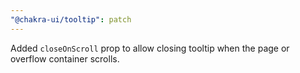 ```yaml
---
"@chakra-ui/tooltip": patch
---
```


Added `closeOnScroll` prop to allow closing tooltip when the page or overflow container scrolls.

